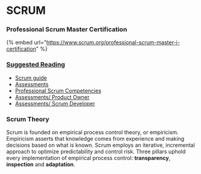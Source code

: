 # SCRUM

### Professional Scrum Master Certification

{% embed url="https://www.scrum.org/professional-scrum-master-i-certification" %}

### [Suggested Reading](https://www.scrum.org/resources/suggested-reading-professional-scrum-master)

* [Scrum guide](https://www.scrumguides.org/scrum-guide.html)
* [Assessments](https://www.scrum.org/open-assessments/scrum-open)
* [Professional Scrum Competencies](https://www.scrum.org/professional-scrum-competencies)
* [Assessments/ Product Owner](https://www.scrum.org/open-assessments/product-owner-open)
* [Assessments/ Scrum Developer](https://www.scrum.org/open-assessments/scrum-developer-open)

### Scrum Theory

Scrum is founded on empirical process control theory, or empiricism. Empiricism asserts that knowledge comes from experience and making decisions based on what is known. Scrum employs an iterative, incremental approach to optimize predictability and control risk. Three pillars uphold every implementation of empirical process control: **transparency**, **inspection** and **adaptation**.  

